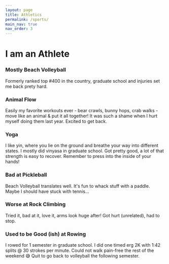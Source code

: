 ```yaml
---
layout: page
title: Athletics
permalink: /sports/
main_nav: true
nav_order: 3
---
```


# I am an Athlete

### Mostly Beach Volleyball
Formerly ranked top #400 in the country, graduate school and injuries set me back prety hard.

### Animal Flow
Easily my favorite workouts ever - bear crawls, bunny hops, crab walks - move like an animal & put it all together! It was such a shame when I hurt myself doing them last year. Excited to get back.

### Yoga
I like yin, where you lie on the ground and breathe your way into different states. I mostly did vinyasa in graduate school. Got pretty good, a lot of that strength is easy to recover. Remember to press into the inside of your hands!

### Bad at Pickleball
Beach Volleyball translates well. It's fun to whack stuff with a paddle. Maybe I should have stuck with tennis...

### Worse at Rock Climbing
Tried it, bad at it, love it, arms look huge after! Got hurt (unrelated), had to stop.

### Used to be Good (ish) at Rowing
I rowed for 1 semester in graduate school. I did one timed erg 2K with 1:42 splits @ 30 strokes per minute. Could not walk pain-free the rest of the weekend 😅 Quit to go back to volleyball the following semester.